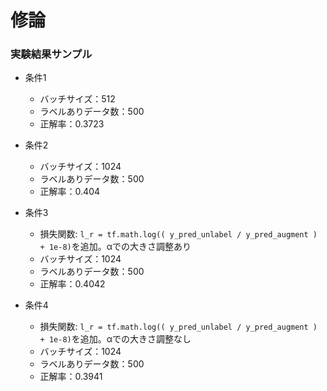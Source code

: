 # 修論

### 実験結果サンプル
- 条件1
  - バッチサイズ：512
  - ラベルありデータ数：500
  - 正解率：0.3723

- 条件2
  - バッチサイズ：1024
  - ラベルありデータ数：500
  - 正解率：0.404

- 条件3
  - 損失関数: `l_r = tf.math.log(( y_pred_unlabel / y_pred_augment ) + 1e-8)`を追加。αでの大きさ調整あり
  - バッチサイズ：1024
  - ラベルありデータ数：500
  - 正解率：0.4042

- 条件4
  - 損失関数: `l_r = tf.math.log(( y_pred_unlabel / y_pred_augment ) + 1e-8)`を追加。αでの大きさ調整なし
  - バッチサイズ：1024
  - ラベルありデータ数：500
  - 正解率：0.3941
